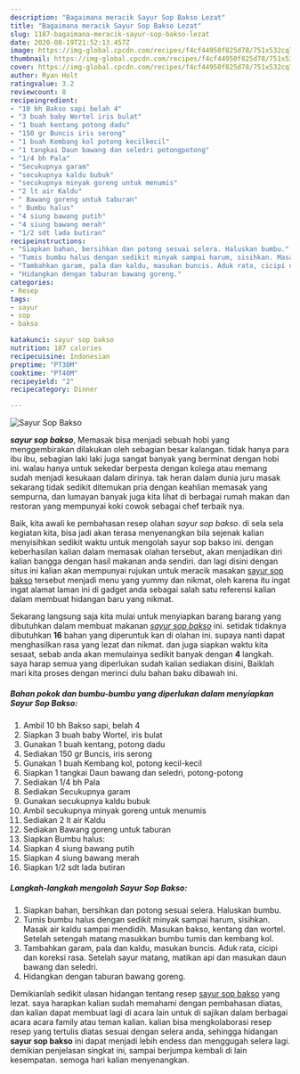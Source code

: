 ```yaml
---
description: "Bagaimana meracik Sayur Sop Bakso Lezat"
title: "Bagaimana meracik Sayur Sop Bakso Lezat"
slug: 1187-bagaimana-meracik-sayur-sop-bakso-lezat
date: 2020-08-19T21:52:13.457Z
image: https://img-global.cpcdn.com/recipes/f4cf44950f825d78/751x532cq70/sayur-sop-bakso-foto-resep-utama.jpg
thumbnail: https://img-global.cpcdn.com/recipes/f4cf44950f825d78/751x532cq70/sayur-sop-bakso-foto-resep-utama.jpg
cover: https://img-global.cpcdn.com/recipes/f4cf44950f825d78/751x532cq70/sayur-sop-bakso-foto-resep-utama.jpg
author: Ryan Holt
ratingvalue: 3.2
reviewcount: 8
recipeingredient:
- "10 bh Bakso sapi belah 4"
- "3 buah baby Wortel iris bulat"
- "1 buah kentang potong dadu"
- "150 gr Buncis iris serong"
- "1 buah Kembang kol potong kecilkecil"
- "1 tangkai Daun bawang dan seledri potongpotong"
- "1/4 bh Pala"
- "Secukupnya garam"
- "secukupnya kaldu bubuk"
- "secukupnya minyak goreng untuk menumis"
- "2 lt air Kaldu"
- " Bawang goreng untuk taburan"
- " Bumbu halus"
- "4 siung bawang putih"
- "4 siung bawang merah"
- "1/2 sdt lada butiran"
recipeinstructions:
- "Siapkan bahan, bersihkan dan potong sesuai selera. Haluskan bumbu."
- "Tumis bumbu halus dengan sedikit minyak sampai harum, sisihkan. Masak air kaldu sampai mendidih. Masukan bakso, kentang dan wortel. Setelah setengah matang masukkan bumbu tumis dan kembang kol."
- "Tambahkan garam, pala dan kaldu, masukan buncis. Aduk rata, cicipi dan koreksi rasa. Setelah sayur matang, matikan api dan masukan daun bawang dan seledri."
- "Hidangkan dengan taburan bawang goreng."
categories:
- Resep
tags:
- sayur
- sop
- bakso

katakunci: sayur sop bakso 
nutrition: 187 calories
recipecuisine: Indonesian
preptime: "PT30M"
cooktime: "PT40M"
recipeyield: "2"
recipecategory: Dinner

---
```



![Sayur Sop Bakso](https://img-global.cpcdn.com/recipes/f4cf44950f825d78/751x532cq70/sayur-sop-bakso-foto-resep-utama.jpg)

<b><i>sayur sop bakso</i></b>, Memasak bisa menjadi sebuah hobi yang menggembirakan dilakukan oleh sebagian besar kalangan. tidak hanya para ibu ibu, sebagian laki laki juga sangat banyak yang berminat dengan hobi ini. walau hanya untuk sekedar berpesta dengan kolega atau memang sudah menjadi kesukaan dalam dirinya. tak heran dalam dunia juru masak sekarang tidak sedikit ditemukan pria dengan keahlian memasak yang sempurna, dan lumayan banyak juga kita lihat di berbagai rumah makan dan restoran yang mempunyai koki cowok sebagai chef terbaik nya.

Baik, kita awali ke pembahasan resep olahan <i>sayur sop bakso</i>. di sela sela kegiatan kita, bisa jadi akan terasa menyenangkan bila sejenak kalian menyisihkan sedikit waktu untuk mengolah sayur sop bakso ini. dengan keberhasilan kalian dalam memasak olahan tersebut, akan menjadikan diri kalian bangga dengan hasil makanan anda sendiri. dan lagi disini dengan situs ini kalian akan mempunyai rujukan untuk meracik masakan <u>sayur sop bakso</u> tersebut menjadi menu yang yummy dan nikmat, oleh karena itu ingat ingat alamat laman ini di gadget anda sebagai salah satu referensi kalian dalam membuat hidangan baru yang nikmat.




Sekarang langsung saja kita mulai untuk menyiapkan barang barang yang dibutuhkan dalam membuat makanan <u><i>sayur sop bakso</i></u> ini. setidak tidaknya dibutuhkan <b>16</b> bahan yang diperuntuk kan di olahan ini. supaya nanti dapat menghasilkan rasa yang lezat dan nikmat. dan juga siapkan waktu kita sesaat, sebab anda akan memulainya sedikit banyak dengan <b>4</b> langkah. saya harap semua yang diperlukan sudah kalian sediakan disini, Baiklah mari kita proses dengan merinci dulu bahan baku dibawah ini.

<!--inarticleads1-->

##### Bahan pokok dan bumbu-bumbu yang diperlukan dalam menyiapkan Sayur Sop Bakso:

1. Ambil 10 bh Bakso sapi, belah 4
1. Siapkan 3 buah baby Wortel, iris bulat
1. Gunakan 1 buah kentang, potong dadu
1. Sediakan 150 gr Buncis, iris serong
1. Gunakan 1 buah Kembang kol, potong kecil-kecil
1. Siapkan 1 tangkai Daun bawang dan seledri, potong-potong
1. Sediakan 1/4 bh Pala
1. Sediakan Secukupnya garam
1. Gunakan secukupnya kaldu bubuk
1. Ambil secukupnya minyak goreng untuk menumis
1. Sediakan 2 lt air Kaldu
1. Sediakan  Bawang goreng untuk taburan
1. Siapkan  Bumbu halus:
1. Siapkan 4 siung bawang putih
1. Siapkan 4 siung bawang merah
1. Siapkan 1/2 sdt lada butiran




<!--inarticleads2-->

##### Langkah-langkah mengolah Sayur Sop Bakso:

1. Siapkan bahan, bersihkan dan potong sesuai selera. Haluskan bumbu.
1. Tumis bumbu halus dengan sedikit minyak sampai harum, sisihkan. Masak air kaldu sampai mendidih. Masukan bakso, kentang dan wortel. Setelah setengah matang masukkan bumbu tumis dan kembang kol.
1. Tambahkan garam, pala dan kaldu, masukan buncis. Aduk rata, cicipi dan koreksi rasa. Setelah sayur matang, matikan api dan masukan daun bawang dan seledri.
1. Hidangkan dengan taburan bawang goreng.




Demikianlah sedikit ulasan hidangan tentang resep <u>sayur sop bakso</u> yang lezat. saya harapkan kalian sudah memahami dengan pembahasan diatas, dan kalian dapat membuat lagi di acara lain untuk di sajikan dalam berbagai acara acara family atau teman kalian. kalian bisa mengkolaborasi resep resep yang tertulis diatas sesuai dengan selera anda, sehingga hidangan <b>sayur sop bakso</b> ini dapat menjadi lebih endess dan menggugah selera lagi. demikian penjelasan singkat ini, sampai berjumpa kembali di lain kesempatan. semoga hari kalian menyenangkan.
